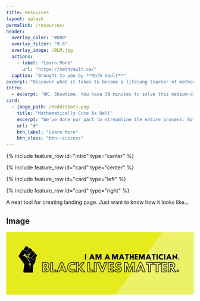 ```yaml
---
title: Resources
layout: splash
permalink: /resources/
header:
  overlay_color: "#000"
  overlay_filter: "0.6"
  overlay_image: /BLM.jpg
  actions:
    - label: "Learn More"
      url: "https://mathvault.ca/"
  caption: "Brought to you by **Math Vault**"
excerpt: "Discover what it takes to become a lifelong learner of mathematics — all of the while having fun doing so." 
intro:
  - excerpt: 'OK. Showtime. You have 39 minutes to solve this medium-difficulty problem. Now, let's get started and enjoy the ride!'
card:
  - image_path: /Redditbots.png
    title: "Mathematically Cute As Hell"
    excerpt: "We've done our part to streamline the entire process. So now's time to have fun!"
    url: "#"
    btn_label: "Learn More"
    btn_class: "btn--success"
---
```


{% include feature_row id="intro" type="center" %}

{% include feature_row id="card" type="center" %}

{% include feature_row id="card" type="left" %}

{% include feature_row id="card" type="right" %}

A neat tool for creating landing page. Just want to know how it looks like...

## Image

![BLM](/BLM.jpg)
